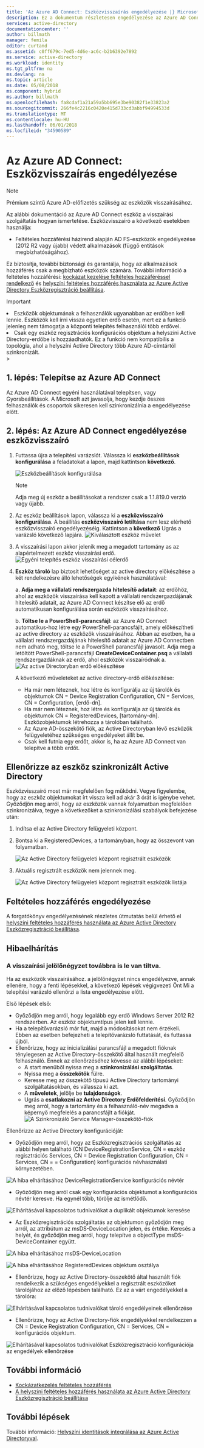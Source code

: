 ```yaml
---
title: 'Az Azure AD Connect: Eszközvisszaírás engedélyezése |} Microsoft Docs'
description: Ez a dokumentum részletesen engedélyezése az Azure AD Connect használatával eszközök visszaírásához.
services: active-directory
documentationcenter: ''
author: billmath
manager: femila
editor: curtand
ms.assetid: c0ff679c-7ed5-4d6e-ac6c-b2b6392e7892
ms.service: active-directory
ms.workload: identity
ms.tgt_pltfrm: na
ms.devlang: na
ms.topic: article
ms.date: 05/08/2018
ms.component: hybrid
ms.author: billmath
ms.openlocfilehash: fa8cdaf1a21a59a5bb695e3be90382f1e33823a2
ms.sourcegitcommit: 266fe4c2216c0420e415d733cd3abbf94994533d
ms.translationtype: MT
ms.contentlocale: hu-HU
ms.lasthandoff: 06/01/2018
ms.locfileid: "34590589"
---
```

# <a name="azure-ad-connect-enabling-device-writeback"></a>Az Azure AD Connect: Eszközvisszaírás engedélyezése
> [!NOTE]
> Prémium szintű Azure AD-előfizetés szükség az eszközök visszaírásához.
> 
> 

Az alábbi dokumentáció az Azure AD Connect eszköz a visszaírási szolgáltatás hogyan ismertetése. Eszközvisszaíró a következő esetekben használja:

* Feltételes hozzáférési házirend alapján AD FS-eszközök engedélyezése (2012 R2 vagy újabb) védett alkalmazások (függő entitások megbízhatóságához).

Ez biztosítja, további biztonsági és garantálja, hogy az alkalmazások hozzáférés csak a megbízható eszközök számára. További információ a feltételes hozzáférési: [kockázat kezelése feltételes hozzáféréssel rendelkező](../active-directory-conditional-access-azure-portal.md) és [helyszíni feltételes hozzáférés használata az Azure Active Directory Eszközregisztráció beállítása](../active-directory-conditional-access-automatic-device-registration-setup.md).

> [!IMPORTANT]
> <li>Eszközök objektumának a felhasználók ugyanabban az erdőben kell lennie. Eszközök kell írni vissza egyetlen erdő esetén, mert ez a funkció jelenleg nem támogatja a központi telepítés felhasználói több erdővel.</li>
> <li>Csak egy eszköz regisztrációs konfigurációs objektum a helyszíni Active Directory-erdőbe is hozzáadhatók. Ez a funkció nem kompatibilis a topológia, ahol a helyszíni Active Directory több Azure AD-címtártól szinkronizált.</li>> 

## <a name="part-1-install-azure-ad-connect"></a>1. lépés: Telepítse az Azure AD Connect
Az Azure AD Connect egyéni használatával telepítsen, vagy Gyorsbeállítások. A Microsoft azt javasolja, hogy kezdje összes felhasználók és csoportok sikeresen kell szinkronizálnia a engedélyezése előtt.

## <a name="part-2-enable-device-writeback-in-azure-ad-connect"></a>2. lépés: Az Azure AD Connect engedélyezése eszközvisszaíró
1. Futtassa újra a telepítési varázslót. Válassza ki **eszközbeállítások konfigurálása** a feladatokat a lapon, majd kattintson **következő**. 

    ![Eszközbeállítások konfigurálása](./media/active-directory-aadconnect-feature-device-writeback/deviceoptions.png)

    >[!NOTE]
    > Adja meg új eszköz a beállításokat a rendszer csak a 1.1.819.0 verzió vagy újabb.

2. Az eszköz beállítások lapon, válassza ki a **eszközvisszaíró konfigurálása**. A beállítás **eszközvisszaíró letiltása** nem lesz elérhető eszközvisszaíró engedélyezéséig. Kattintson a **következő** Ugrás a varázsló következő lapjára.
    ![Kiválasztott eszköz művelet](./media/active-directory-aadconnect-feature-device-writeback/configuredevicewriteback1.png)

3. A visszaírási lapon akkor jelenik meg a megadott tartomány as az alapértelmezett eszköz visszaírási erdő.
   ![Egyéni telepítés eszköz visszaírási célerdő](./media/active-directory-aadconnect-feature-device-writeback/writebackforest.png)

4. **Eszköz tároló** lap biztosít lehetőséget az active directory előkészítése a két rendelkezésre álló lehetőségek egyikének használatával:

    a. **Adja meg a vállalati rendszergazda hitelesítő adatait**: az erdőhöz, ahol az eszközök visszaírása kell kapott a vállalati rendszergazdájának hitelesítő adatait, az Azure AD Connect készítse elő az erdő automatikusan konfigurálása során eszközök visszaírásához.

    b. **Töltse le a PowerShell-parancsfájl**: az Azure AD Connect automatikus-hoz létre egy PowerShell-parancsfájlt, amely előkészítheti az active directory az eszközök visszaírásához. Abban az esetben, ha a vállalati rendszergazdájának hitelesítő adatait az Azure AD Connectben nem adható meg, töltse le a PowerShell parancsfájl javasolt. Adja meg a letöltött PowerShell-parancsfájl **CreateDeviceContainer.psq** a vállalati rendszergazdáknak az erdő, ahol eszközök visszaíródnak a.
    ![Az active Directoryban erdő előkészítése](./media/active-directory-aadconnect-feature-device-writeback/devicecontainercreds.png)
    
    A következő műveleteket az active directory-erdő előkészítése:
    * Ha már nem léteznek, hoz létre és konfigurálja az új tárolók és objektumok CN = Device Registration Configuration, CN = Services, CN = Configuration, [erdő-dn].
    * Ha már nem léteznek, hoz létre és konfigurálja az új tárolók és objektumok CN = RegisteredDevices, [tartomány-dn]. Eszközobjektumok létrehozza a tárolóban található.
    * Az Azure AD-összekötő fiók, az Active Directoryban lévő eszközök felügyeletéhez szükséges engedélyeket állít be.
    * Csak kell futnia egy erdőt, akkor is, ha az Azure AD Connect van telepítve a több erdőt.

## <a name="verify-devices-are-synchronized-to-active-directory"></a>Ellenőrizze az eszköz szinkronizált Active Directory
Eszközvisszaíró most már megfelelően fog működni. Vegye figyelembe, hogy az eszköz objektumokat írt vissza kell ad akár 3 órát is igénybe vehet.  Győződjön meg arról, hogy az eszközök vannak folyamatban megfelelően szinkronizálva, tegye a következőket a szinkronizálási szabályok befejezése után:

1. Indítsa el az Active Directory felügyeleti központ.
2. Bontsa ki a RegisteredDevices, a tartományban, hogy az összevont van folyamatban.

   ![Az Active Directory felügyeleti központ regisztrált eszközök](./media/active-directory-aadconnect-feature-device-writeback/devicewriteback5.png)

3. Aktuális regisztrált eszközök nem jelennek meg.

   ![Az Active Directory felügyeleti központ regisztrált eszközök listája](./media/active-directory-aadconnect-feature-device-writeback/devicewriteback6.png)

## <a name="enable-conditional-access"></a>Feltételes hozzáférés engedélyezése
A forgatókönyv engedélyezésének részletes útmutatás belül érhető el [helyszíni feltételes hozzáférés használata az Azure Active Directory Eszközregisztráció beállítása](../active-directory-conditional-access-automatic-device-registration-setup.md).

## <a name="troubleshooting"></a>Hibaelhárítás
### <a name="the-writeback-checkbox-is-still-disabled"></a>A visszaírási jelölőnégyzet továbbra is le van tiltva.
Ha az eszközök visszaírásához. a jelölőnégyzet nincs engedélyezve, annak ellenére, hogy a fenti lépésekkel, a következő lépések végigvezeti Önt Mi a telepítési varázsló ellenőrzi a lista engedélyezése előtt.

Első lépések első:

* Győződjön meg arról, hogy legalább egy erdő Windows Server 2012 R2 rendszerben. Az eszköz objektumtípus jelen kell lennie.
* Ha a telepítővarázsló már fut, majd a módosításokat nem érzékeli. Ebben az esetben befejezheti a telepítővarázsló futtatását, és futtassa újból.
* Ellenőrizze, hogy az inicializálási parancsfájl a megadott fióknak ténylegesen az Active Directory-összekötő által használt megfelelő felhasználó. Ennek az ellenőrzéséhez kövesse az alábbi lépéseket:
  * A start menüből nyissa meg a **szinkronizálási szolgáltatás**.
  * Nyissa meg a **összekötők** fülre.
  * Keresse meg az összekötő típusú Active Directory tartományi szolgáltatásokban, és válassza ki azt.
  * A **műveletek**, jelölje be **tulajdonságok**.
  * Ugrás a **csatlakozni az Active Directory Erdőfelderítési**. Győződjön meg arról, hogy a tartomány és a felhasználó-név megadva a képernyő megfelelés a parancsfájlt a fiókját.
    ![A Szinkronizáló Service Manager-összekötő-fiók](./media/active-directory-aadconnect-feature-device-writeback/connectoraccount.png)

Ellenőrizze az Active Directory konfigurációját:

* Győződjön meg arról, hogy az Eszközregisztrációs szolgáltatás az alábbi helyen található (CN DeviceRegistrationService, CN = eszköz regisztrációs Services, CN = Device Registration Configuration, CN = Services, CN = = Configuration) konfigurációs névhasználati környezetében.

![A hiba elhárításához DeviceRegistrationService konfigurációs névtér](./media/active-directory-aadconnect-feature-device-writeback/troubleshoot1.png)

* Győződjön meg arról csak egy konfigurációs objektumot a konfigurációs névtér keresve. Ha egynél több, törölje az ismétlődő.

![Elhárításával kapcsolatos tudnivalókat a duplikált objektumok keresése](./media/active-directory-aadconnect-feature-device-writeback/troubleshoot2.png)

* Az Eszközregisztrációs szolgáltatás az objektumon győződjön meg arról, az attribútum az msDS-DeviceLocation jelen, és értéke. Keresés a helyét, és győződjön meg arról, hogy telepítve a objectType msDS-DeviceContainer együtt.

![A hiba elhárításához msDS-DeviceLocation](./media/active-directory-aadconnect-feature-device-writeback/troubleshoot3.png)

![A hiba elhárításához RegisteredDevices objektum osztálya](./media/active-directory-aadconnect-feature-device-writeback/troubleshoot4.png)

* Ellenőrizze, hogy az Active Directory-összekötő által használt fiók rendelkezik a szükséges engedélyekkel a regisztrált eszközöket tárolójához az előző lépésben található. Ez az a várt engedélyekkel a tárolóra:

![Elhárításával kapcsolatos tudnivalókat tároló engedélyeinek ellenőrzése](./media/active-directory-aadconnect-feature-device-writeback/troubleshoot5.png)

* Ellenőrizze, hogy az Active Directory-fiók engedélyekkel rendelkezzen a CN = Device Registration Configuration, CN = Services, CN = konfigurációs objektum.

![Elhárításával kapcsolatos tudnivalókat Eszközregisztráció konfigurációja az engedélyek ellenőrzése](./media/active-directory-aadconnect-feature-device-writeback/troubleshoot6.png)

## <a name="additional-information"></a>További információ
* [Kockázatkezelés feltételes hozzáférés](../active-directory-conditional-access-azure-portal.md)
* [A helyszíni feltételes hozzáférés használata az Azure Active Directory Eszközregisztráció beállítása](../active-directory-device-registration-on-premises-setup.md)

## <a name="next-steps"></a>További lépések
További információ: [Helyszíni identitások integrálása az Azure Active Directoryval](active-directory-aadconnect.md).

